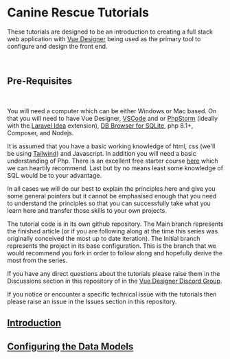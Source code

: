 # Canine Rescue Tutorials

These tutorials are designed to be an introduction to creating a full stack web application with [Vue Designer](https://vuedesigner.com/) being used as the primary tool to configure and design the front end.

<br>

## Pre-Requisites

<br>

You will need a computer which can be either Windows or Mac based. On that you will need to have Vue Designer, [VSCode](https://code.visualstudio.com/) and or [PhpStorm](https://www.jetbrains.com/phpstorm/) (ideally with the [Laravel Idea](https://laravel-idea.com/) extension), [DB Browser for SQLite](https://github.com/sqlitebrowser/sqlitebrowser/releases/tag/v3.12.2), php 8.1+, Composer, and Nodejs.

It is assumed that you have a basic working knowledge of html, css (we'll be using [Tailwind](https://tailwindcss.com/)) and Javascript. In addition you will need a basic understanding of Php. There is an excellent free starter course [here](https://laracasts.com/series/php-for-beginners-2023-edition) which we can heartily recommend. Last but by no means least some knowledge of SQL would be to your advantage.

In all cases we will do our best to explain the principles here and give you some general pointers but it cannot be emphasised enough that you need to understand the principles so that you can successfully take what you learn here and transfer those skills to your own projects.

The tutorial code is in its own github repository. The Main branch represents the finished article (or if you are following along at the time this series was originally conceived the most up to date iteration). The Initial branch represents the project in its base configuration. This is the branch that we would recommend you fork in order to follow along and hopefully derive the most from the series.

If you have any direct questions about the tutorials please raise them in the Discussions section in this repository of in the [Vue Designer Discord Group](https://discord.com/invite/CeXtx8hXYf).

If you notice or encounter a specific technical issue with the tutorials then please raise an issue in the Issues section in this repository.

## [Introduction](/Tutorials/introduction.md)

## [Configuring the Data Models](/Tutorials/datamodels.md)

